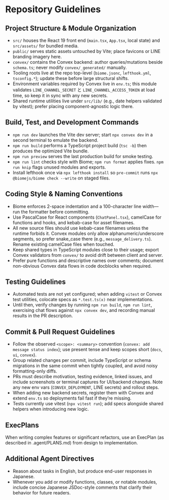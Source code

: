 # Repository Guidelines

## Project Structure & Module Organization
- `src/` houses the React 19 front end (`main.tsx`, `App.tsx`, local state) and `src/assets/` for bundled media.
- `public/` serves static assets untouched by Vite; place favicons or LINE branding imagery here.
- `convex/` contains the Convex backend: author queries/mutations beside `schema.ts`; never modify `convex/_generated/` manually.
- Tooling roots live at the repo top-level (`biome.jsonc`, `lefthook.yml`, `tsconfig.*`); update these before large structural shifts.
- Environment variables required by Convex live in `env.ts`; this module validates `LINE_CHANNEL_SECRET` と `LINE_CHANNEL_ACCESS_TOKEN` at load time, so keep it in sync with any new secrets.
- Shared runtime utilities live under `src/lib/` (e.g., date helpers validated by vitest); prefer placing component-agnostic logic there.

## Build, Test, and Development Commands
- `npm run dev` launches the Vite dev server; start `npx convex dev` in a second terminal to emulate the backend.
- `npm run build` performs a TypeScript project build (`tsc -b`) then produces the optimized Vite bundle.
- `npm run preview` serves the last production build for smoke testing.
- `npm run lint` checks style with Biome; `npm run format` applies fixes. `npm run knip` flags unused modules and exports.
- Install lefthook once via `npx lefthook install` so `pre-commit` runs `npx @biomejs/biome check --write` on staged files.

## Coding Style & Naming Conventions
- Biome enforces 2-space indentation and a 100-character line width—run the formatter before committing.
- Use PascalCase for React components (`ChatPanel.tsx`), camelCase for functions and hooks, and kebab-case for asset filenames.
- All new source files should use kebab-case filenames unless the runtime forbids it. Convex modules only allow alphanumeric/underscore segments, so prefer snake_case there (e.g., `message_delivery.ts`). Rename existing camelCase files when touched.
- Keep shared types in TypeScript modules close to their usage; export Convex validators from `convex/` to avoid drift between client and server.
- Prefer pure functions and descriptive names over comments; document non-obvious Convex data flows in code docblocks when required.

## Testing Guidelines
- Automated tests are not yet configured; when adding `vitest` or Convex test utilities, colocate specs as `*.test.ts(x)` near implementations.
- Until then, verify changes by running `npm run build`, `npm run lint`, exercising chat flows against `npx convex dev`, and recording manual results in the PR description.

## Commit & Pull Request Guidelines
- Follow the observed `<scope>: <summary>` convention (`convex: add message status index`); use present tense and keep scopes short (`docs`, `ui`, `convex`).
- Group related changes per commit, include TypeScript or schema migrations in the same commit when tightly coupled, and avoid noisy formatting-only diffs.
- PRs must describe motivation, testing evidence, linked issues, and include screenshots or terminal captures for UI/backend changes. Note any new env vars (`CONVEX_DEPLOYMENT`, LINE secrets) and rollout steps.
- When adding new backend secrets, register them with Convex and extend `env.ts` so deployments fail fast if they’re missing.
- Tests currently use vitest (`npx vitest run`); add specs alongside shared helpers when introducing new logic.

## ExecPlans

When writing complex features or significant refactors, use an ExecPlan (as described in .agent/PLANS.md) from design to implementation.

## Additional Agent Directives
- Reason about tasks in English, but produce end-user responses in Japanese.
- Whenever you add or modify functions, classes, or notable modules, include concise Japanese JSDoc-style comments that clarify their behavior for future readers.
